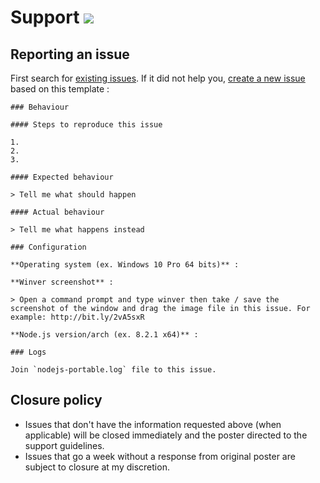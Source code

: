 # Support [![](https://isitmaintained.com/badge/resolution/crazy-max/nodejs-portable.svg)](https://isitmaintained.com/project/crazy-max/nodejs-portable)

## Reporting an issue

First search for [existing issues](https://github.com/crazy-max/nodejs-portable/issues?utf8=%E2%9C%93&q=). If it did not help you, [create a new issue](https://github.com/crazy-max/nodejs-portable/issues/new) based on this template :

```
### Behaviour

#### Steps to reproduce this issue

1.
2.
3.

#### Expected behaviour

> Tell me what should happen

#### Actual behaviour

> Tell me what happens instead

### Configuration

**Operating system (ex. Windows 10 Pro 64 bits)** :

**Winver screenshot** :

> Open a command prompt and type winver then take / save the screenshot of the window and drag the image file in this issue. For example: http://bit.ly/2vA5sxR

**Node.js version/arch (ex. 8.2.1 x64)** :

### Logs

Join `nodejs-portable.log` file to this issue.
```

## Closure policy

* Issues that don't have the information requested above (when applicable) will be closed immediately and the poster directed to the support guidelines.
* Issues that go a week without a response from original poster are subject to closure at my discretion.
